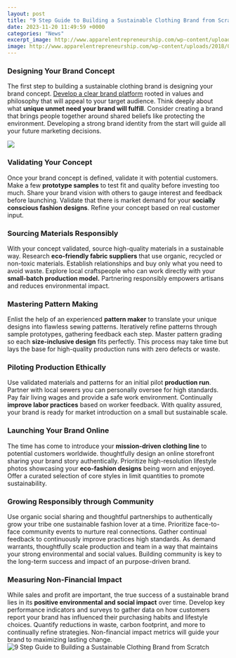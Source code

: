 ```yaml
---
layout: post
title: "9 Step Guide to Building a Sustainable Clothing Brand from Scratch"
date: 2023-11-20 11:49:59 +0000
categories: "News"
excerpt_image: http://www.apparelentrepreneurship.com/wp-content/uploads/2018/04/apparel_entrepreneurship_9_steps_to_become_a_sustainable_apparel_brand.jpg
image: http://www.apparelentrepreneurship.com/wp-content/uploads/2018/04/apparel_entrepreneurship_9_steps_to_become_a_sustainable_apparel_brand.jpg
---
```


### Designing Your Brand Concept  
The first step to building a sustainable clothing brand is designing your brand concept. [Develop a clear brand platform](https://fistore.mysenprints.com/collection/algarin) rooted in values and philosophy that will appeal to your target audience. Think deeply about what **unique unmet need your brand will fulfill**. Consider creating a brand that brings people together around shared beliefs like protecting the environment. Developing a strong brand identity from the start will guide all your future marketing decisions.  

![](https://www.greenlivingblog.org.uk/wp-content/uploads/2022/11/Tips-For-Building-A-Sustainable-Clothing-Brand-678x381.jpg)
### Validating Your Concept
Once your brand concept is defined, validate it with potential customers. Make a few **prototype samples** to test fit and quality before investing too much. Share your brand vision with others to gauge interest and feedback before launching. Validate that there is market demand for your **socially conscious fashion designs**. Refine your concept based on real customer input.
### Sourcing Materials Responsibly 
With your concept validated, source high-quality materials in a sustainable way. Research **eco-friendly fabric suppliers** that use organic, recycled or non-toxic materials. Establish relationships and buy only what you need to avoid waste. Explore local craftspeople who can work directly with your **small-batch production model.** Partnering responsibly empowers artisans and reduces environmental impact.  
### Mastering Pattern Making
Enlist the help of an experienced **pattern maker** to translate your unique designs into flawless sewing patterns. Iteratively refine patterns through sample prototypes, gathering feedback each step. Master pattern grading so each **size-inclusive design** fits perfectly. This process may take time but lays the base for high-quality production runs with zero defects or waste.
### Piloting Production Ethically
Use validated materials and patterns for an initial pilot **production run**. Partner with local sewers you can personally oversee for high standards. Pay fair living wages and provide a safe work environment. Continually **improve labor practices** based on worker feedback. With quality assured, your brand is ready for market introduction on a small but sustainable scale.
### Launching Your Brand Online
The time has come to introduce your **mission-driven clothing line** to potential customers worldwide. thoughtfully design an online storefront sharing your brand story authentically. Prioritize high-resolution lifestyle photos showcasing your **eco-fashion designs** being worn and enjoyed. Offer a curated selection of core styles in limit quantities to promote sustainability.  
### Growing Responsibly through Community  
Use organic social sharing and thoughtful partnerships to authentically grow your tribe one sustainable fashion lover at a time. Prioritize face-to-face community events to nurture real connections. Gather continual feedback to continuously improve practices high standards. As demand warrants, thoughtfully scale production and team in a way that maintains your strong environmental and social values. Building community is key to the long-term success and impact of an purpose-driven brand.
### Measuring Non-Financial Impact 
While sales and profit are important, the true success of a sustainable brand lies in its **positive environmental and social impact** over time. Develop key performance indicators and surveys to gather data on how customers report your brand has influenced their purchasing habits and lifestyle choices. Quantify reductions in waste, carbon footprint, and more to continually refine strategies. Non-financial impact metrics will guide your brand to maximizing lasting change.
![9 Step Guide to Building a Sustainable Clothing Brand from Scratch](http://www.apparelentrepreneurship.com/wp-content/uploads/2018/04/apparel_entrepreneurship_9_steps_to_become_a_sustainable_apparel_brand.jpg)